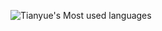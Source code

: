 ![Tianyue's Most used languages](https://github-readme-stats.vercel.app/api/top-langs/?username=xutianyue&layout=compact&hide_border=true&langs_count=10)
